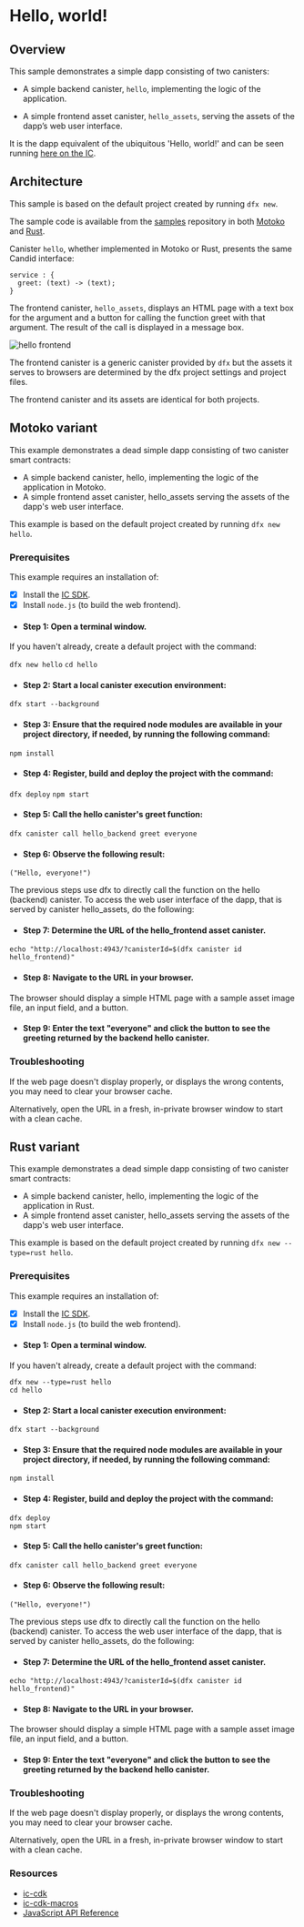 # Hello, world!

## Overview 
This sample demonstrates a simple dapp consisting of two canisters:

-   A simple backend canister, `hello`, implementing the logic of the application.

-   A simple frontend asset canister, `hello_assets`, serving the assets of the dapp’s web user interface.

It is the dapp equivalent of the ubiquitous 'Hello, world!' and can be seen running [here on the IC](https://6lqbm-ryaaa-aaaai-qibsa-cai.ic0.app/).

## Architecture

This sample is based on the default project created by running `dfx new`.

The sample code is available from the [samples](https://github.com/dfinity/examples) repository in both [Motoko](https://github.com/dfinity/examples/tree/master/motoko/hello) and [Rust](https://github.com/dfinity/examples/tree/master/rust/hello).

Canister `hello`, whether implemented in Motoko or Rust, presents the same Candid interface:

    service : {
      greet: (text) -> (text);
    }

The frontend canister, `hello_assets`, displays an HTML page with a text box for the argument and a button for calling the function greet with that argument. The result of the call is displayed in a message box.

![hello frontend](_attachments/hello.png)

The frontend canister is a generic canister provided by `dfx` but the assets it serves to browsers are determined by the dfx project settings and project files.

The frontend canister and its assets are identical for both projects.

## Motoko variant

This example demonstrates a dead simple dapp consisting of two canister smart contracts:

- A simple backend canister, hello, implementing the logic of the application in Motoko.
- A simple frontend asset canister, hello_assets serving the assets of the dapp's web user interface.

This example is based on the default project created by running `dfx new hello`.

### Prerequisites
This example requires an installation of:
- [x] Install the [IC SDK](../developer-docs/setup/install/index.mdx).
- [x] Install `node.js` (to build the web frontend).

- #### Step 1: Open a terminal window.

If you haven't already, create a default project with the command:

`dfx new hello`
`cd hello`

- #### Step 2: Start a local canister execution environment:

`dfx start --background`

- #### Step 3: Ensure that the required node modules are available in your project directory, if needed, by running the following command:

`npm install`

- #### Step 4: Register, build and deploy the project with the command:

`dfx deploy`
`npm start`

- #### Step 5: Call the hello canister's greet function:

`dfx canister call hello_backend greet everyone`

- #### Step 6: Observe the following result:

`("Hello, everyone!")`

The previous steps use dfx to directly call the function on the hello (backend) canister. To access the web user interface of the dapp, that is served by canister hello_assets, do the following:

- #### Step 7: Determine the URL of the hello_frontend asset canister.

`echo "http://localhost:4943/?canisterId=$(dfx canister id hello_frontend)"`

- #### Step 8: Navigate to the URL in your browser.
The browser should display a simple HTML page with a sample asset image file, an input field, and a button.

- #### Step 9: Enter the text "everyone" and click the button to see the greeting returned by the backend hello canister.

### Troubleshooting
If the web page doesn't display properly, or displays the wrong contents, you may need to clear your browser cache.

Alternatively, open the URL in a fresh, in-private browser window to start with a clean cache.

## Rust variant
This example demonstrates a dead simple dapp consisting of two canister smart contracts:

- A simple backend canister, hello, implementing the logic of the application in Rust.
- A simple frontend asset canister, hello_assets serving the assets of the dapp's web user interface.

This example is based on the default project created by running `dfx new --type=rust hello`.

### Prerequisites 
This example requires an installation of:
- [x] Install the [IC SDK](../developer-docs/setup/install/index.mdx).
- [x] Install `node.js` (to build the web frontend).

- #### Step 1: Open a terminal window.

If you haven't already, create a default project with the command:

```
dfx new --type=rust hello
cd hello
```

- #### Step 2: Start a local canister execution environment:

```
dfx start --background
```

- #### Step 3: Ensure that the required node modules are available in your project directory, if needed, by running the following command:

```
npm install
```

- #### Step 4: Register, build and deploy the project with the command:

```
dfx deploy
npm start
```

- #### Step 5: Call the hello canister's greet function:

```
dfx canister call hello_backend greet everyone
```

- #### Step 6: Observe the following result:

```
("Hello, everyone!")
```

The previous steps use dfx to directly call the function on the hello (backend) canister. To access the web user interface of the dapp, that is served by canister hello_assets, do the following:

- #### Step 7: Determine the URL of the hello_frontend asset canister.

```
echo "http://localhost:4943/?canisterId=$(dfx canister id hello_frontend)"
```

- #### Step 8: Navigate to the URL in your browser.
The browser should display a simple HTML page with a sample asset image file, an input field, and a button.

- #### Step 9: Enter the text "everyone" and click the button to see the greeting returned by the backend hello canister.

### Troubleshooting
If the web page doesn't display properly, or displays the wrong contents, you may need to clear your browser cache.

Alternatively, open the URL in a fresh, in-private browser window to start with a clean cache.

### Resources
- [ic-cdk](https://docs.rs/ic-cdk/latest/ic_cdk/)
- [ic-cdk-macros](https://docs.rs/ic-cdk-macros)
- [JavaScript API Reference](https://erxue-5aaaa-aaaab-qaagq-cai.ic0.app/)
